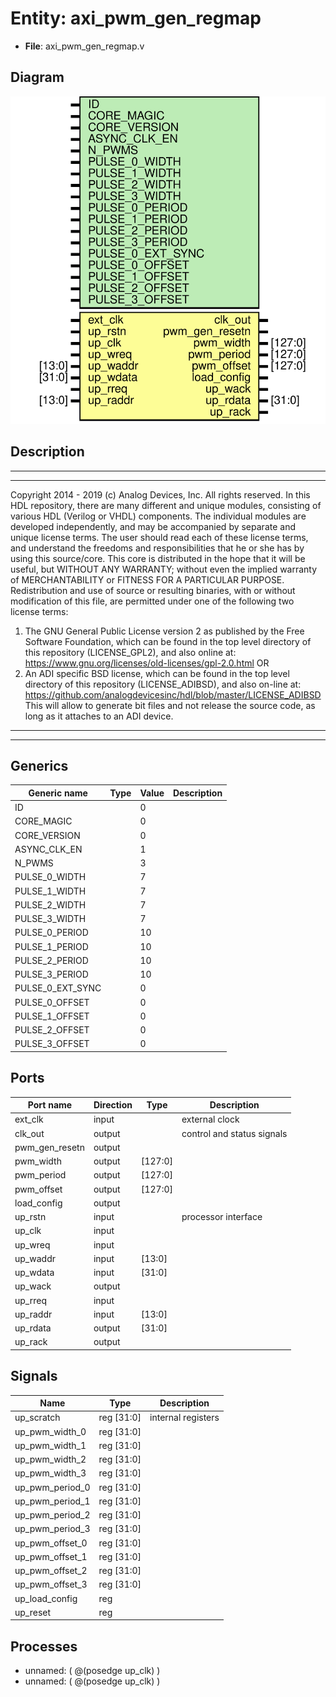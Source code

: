 # Entity: axi_pwm_gen_regmap

- **File**: axi_pwm_gen_regmap.v
## Diagram

![Diagram](axi_pwm_gen_regmap.svg "Diagram")
## Description

***************************************************************************
 ***************************************************************************
 Copyright 2014 - 2019 (c) Analog Devices, Inc. All rights reserved.
 In this HDL repository, there are many different and unique modules, consisting
 of various HDL (Verilog or VHDL) components. The individual modules are
 developed independently, and may be accompanied by separate and unique license
 terms.
 The user should read each of these license terms, and understand the
 freedoms and responsibilities that he or she has by using this source/core.
 This core is distributed in the hope that it will be useful, but WITHOUT ANY
 WARRANTY; without even the implied warranty of MERCHANTABILITY or FITNESS FOR
 A PARTICULAR PURPOSE.
 Redistribution and use of source or resulting binaries, with or without modification
 of this file, are permitted under one of the following two license terms:
   1. The GNU General Public License version 2 as published by the
      Free Software Foundation, which can be found in the top level directory
      of this repository (LICENSE_GPL2), and also online at:
      <https://www.gnu.org/licenses/old-licenses/gpl-2.0.html>
 OR
   2. An ADI specific BSD license, which can be found in the top level directory
      of this repository (LICENSE_ADIBSD), and also on-line at:
      https://github.com/analogdevicesinc/hdl/blob/master/LICENSE_ADIBSD
      This will allow to generate bit files and not release the source code,
      as long as it attaches to an ADI device.
 ***************************************************************************
 ***************************************************************************
 
## Generics

| Generic name     | Type | Value | Description |
| ---------------- | ---- | ----- | ----------- |
| ID               |      | 0     |             |
| CORE_MAGIC       |      | 0     |             |
| CORE_VERSION     |      | 0     |             |
| ASYNC_CLK_EN     |      | 1     |             |
| N_PWMS           |      | 3     |             |
| PULSE_0_WIDTH    |      | 7     |             |
| PULSE_1_WIDTH    |      | 7     |             |
| PULSE_2_WIDTH    |      | 7     |             |
| PULSE_3_WIDTH    |      | 7     |             |
| PULSE_0_PERIOD   |      | 10    |             |
| PULSE_1_PERIOD   |      | 10    |             |
| PULSE_2_PERIOD   |      | 10    |             |
| PULSE_3_PERIOD   |      | 10    |             |
| PULSE_0_EXT_SYNC |      | 0     |             |
| PULSE_0_OFFSET   |      | 0     |             |
| PULSE_1_OFFSET   |      | 0     |             |
| PULSE_2_OFFSET   |      | 0     |             |
| PULSE_3_OFFSET   |      | 0     |             |
## Ports

| Port name      | Direction | Type    | Description                |
| -------------- | --------- | ------- | -------------------------- |
| ext_clk        | input     |         | external clock             |
| clk_out        | output    |         | control and status signals |
| pwm_gen_resetn | output    |         |                            |
| pwm_width      | output    | [127:0] |                            |
| pwm_period     | output    | [127:0] |                            |
| pwm_offset     | output    | [127:0] |                            |
| load_config    | output    |         |                            |
| up_rstn        | input     |         | processor interface        |
| up_clk         | input     |         |                            |
| up_wreq        | input     |         |                            |
| up_waddr       | input     | [13:0]  |                            |
| up_wdata       | input     | [31:0]  |                            |
| up_wack        | output    |         |                            |
| up_rreq        | input     |         |                            |
| up_raddr       | input     | [13:0]  |                            |
| up_rdata       | output    | [31:0]  |                            |
| up_rack        | output    |         |                            |
## Signals

| Name            | Type           | Description         |
| --------------- | -------------- | ------------------- |
| up_scratch      | reg     [31:0] | internal registers  |
| up_pwm_width_0  | reg     [31:0] |                     |
| up_pwm_width_1  | reg     [31:0] |                     |
| up_pwm_width_2  | reg     [31:0] |                     |
| up_pwm_width_3  | reg     [31:0] |                     |
| up_pwm_period_0 | reg     [31:0] |                     |
| up_pwm_period_1 | reg     [31:0] |                     |
| up_pwm_period_2 | reg     [31:0] |                     |
| up_pwm_period_3 | reg     [31:0] |                     |
| up_pwm_offset_0 | reg     [31:0] |                     |
| up_pwm_offset_1 | reg     [31:0] |                     |
| up_pwm_offset_2 | reg     [31:0] |                     |
| up_pwm_offset_3 | reg     [31:0] |                     |
| up_load_config  | reg            |                     |
| up_reset        | reg            |                     |
## Processes
- unnamed: ( @(posedge up_clk) )
- unnamed: ( @(posedge up_clk) )
